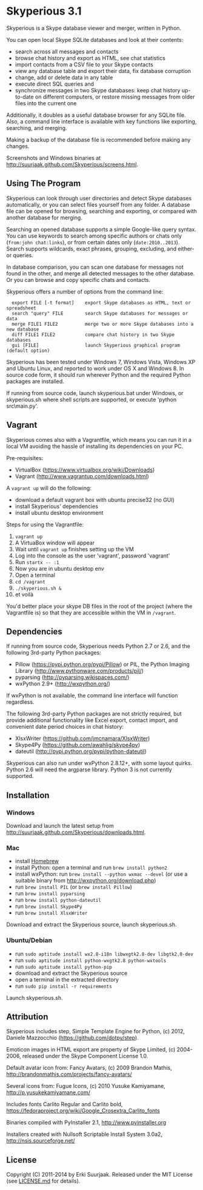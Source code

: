 Skyperious 3.1
==============

Skyperious is a Skype database viewer and merger, written in Python.

You can open local Skype SQLite databases and look at their contents:

- search across all messages and contacts
- browse chat history and export as HTML, see chat statistics
- import contacts from a CSV file to your Skype contacts
- view any database table and export their data, fix database corruption
- change, add or delete data in any table
- execute direct SQL queries
and
- synchronize messages in two Skype databases: keep chat history up-to-date on
  different computers, or restore missing messages from older files into the
  current one

Additionally, it doubles as a useful database browser for any SQLite file.
Also, a command line interface is available with key functions like
exporting, searching, and merging. 

Making a backup of the database file is recommended before making any changes.

Screenshots and Windows binaries at http://suurjaak.github.com/Skyperious/screens.html.


Using The Program
-----------------

Skyperious can look through user directories and detect Skype databases
automatically, or you can select files yourself from any folder.
A database file can be opened for browsing, searching and exporting, or
compared with another database for merging.

Searching an opened database supports a simple Google-like query syntax. 
You can use keywords to search among specific authors or chats only
(`from:john chat:links`), or from certain dates only (`date:2010..2013`).
Search supports wildcards, exact phrases, grouping, excluding,
and either-or queries.

In database comparison, you can scan one database for messages not found in
the other, and merge all detected messages to the other database. Or you can
browse and copy specific chats and contacts.

Skyperious offers a number of options from the command line:
```
  export FILE [-t format]    export Skype databases as HTML, text or spreadsheet
  search "query" FILE        search Skype databases for messages or data
  merge FILE1 FILE2          merge two or more Skype databases into a new database
  diff FILE1 FILE2           compare chat history in two Skype databases
  gui [FILE]                 launch Skyperious graphical program (default option)
```

Skyperious has been tested under Windows 7, Windows Vista, Windows XP and
Ubuntu Linux, and reported to work under OS X and Windows 8. In source code
form, it should run wherever Python and the required Python packages are
installed.

If running from source code, launch skyperious.bat under Windows,
or skyperious.sh where shell scripts are supported,
or execute 'python src\main.py'.


Vagrant
-------

Skyperious comes also with a Vagrantfile, which means you can run it in a local VM
avoiding the hassle of installing its dependencies on your PC.

Pre-requisites:

- VirtualBox (https://www.virtualbox.org/wiki/Downloads)
- Vagrant (http://www.vagrantup.com/downloads.html)

A `vagrant up` will do the following:

- download a default vagrant box with ubuntu precise32 (no GUI)
- install Skyperious' dependencies
- install ubuntu desktop environment


Steps for using the Vagrantfile:

1. `vagrant up`
2. A VirtuaBox window will appear
3. Wait until `vagrant up` finishes setting up the VM
4. Log into the console as the user 'vagrant', password 'vagrant'
5. Run `startx -- :1`
6. Now you are in ubuntu desktop env
7. Open a terminal
8. `cd /vagrant`
9. `./skyperious.sh &`
10. et voilà

You'd better place your skype DB files in the root of the project (where the Vagrantfile is)
so that they are accessible within the VM in `/vagrant`.


Dependencies
------------

If running from source code, Skyperious needs Python 2.7 or 2.6,
and the following 3rd-party Python packages:
* Pillow (https://pypi.python.org/pypi/Pillow)
  or PIL, the Python Imaging Library (http://www.pythonware.com/products/pil/)
* pyparsing (http://pyparsing.wikispaces.com/)
* wxPython 2.9+ (http://wxpython.org/)

If wxPython is not available, the command line interface will function
regardless.

The following 3rd-party Python packages are not strictly required,
but provide additional functionality like Excel export,
contact import, and convenient date period choices in chat history:

* XlsxWriter (https://github.com/jmcnamara/XlsxWriter)
* Skype4Py (https://github.com/awahlig/skype4py)
* dateutil (http://pypi.python.org/pypi/python-dateutil)

Skyperious can also run under wxPython 2.8.12+, with some layout quirks.
Python 2.6 will need the argparse library. Python 3 is not currently supported.


Installation
------------

### Windows ###

Download and launch the latest setup from
http://suurjaak.github.com/Skyperious/downloads.html.

### Mac ###

* install [Homebrew](brew.sh)
* install Python: open a terminal and run `brew install python2`
* install wxPython: run `brew install --python wxmac --devel`
  (or use a suitable binary from http://wxpython.org/download.php)
* run `brew install PIL` (or `brew install Pillow`)
* run `brew install pyparsing`
* run `brew install python-dateutil`
* run `brew install Skype4Py`
* run `brew install XlsxWriter`

Download and extract the Skyperious source, launch skyperious.sh.

### Ubuntu/Debian ###

* run `sudo aptitude install wx2.8-i18n libwxgtk2.8-dev libgtk2.0-dev`
* run `sudo aptitude install python-wxgtk2.8 python-wxtools`
* run `sudo aptitude install python-pip`
* download and extract the Skyperious source
* open a terminal in the extracted directory
* run `sudo pip install -r requirements`

Launch skyperious.sh.


Attribution
-----------

Skyperious includes step, Simple Template Engine for Python,
(c) 2012, Daniele Mazzocchio (https://github.com/dotpy/step).

Emoticon images in HTML export are property of Skype Limited, (c) 2004-2006,
released under the Skype Component License 1.0.

Default avatar icon from:
  Fancy Avatars, (c) 2009 Brandon Mathis,
  http://brandonmathis.com/projects/fancy-avatars/

Several icons from:
  Fugue Icons, (c) 2010 Yusuke Kamiyamane,
  http://p.yusukekamiyamane.com/

Includes fonts Carlito Regular and Carlito bold,
https://fedoraproject.org/wiki/Google_Crosextra_Carlito_fonts

Binaries compiled with PyInstaller 2.1, http://www.pyinstaller.org

Installers created with Nullsoft Scriptable Install System 3.0a2,
http://nsis.sourceforge.net/


License
-------

Copyright (C) 2011-2014 by Erki Suurjaak.
Released under the MIT License (see [LICENSE.md](LICENSE.md) for details).
